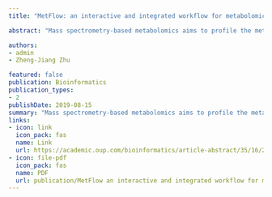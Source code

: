 ```yaml
---
title: "MetFlow: an interactive and integrated workflow for metabolomics data cleaning and differential metabolite discovery"

abstract: "Mass spectrometry-based metabolomics aims to profile the metabolic changes in biological systems and identify differential metabolites related to physiological phenotypes and aberrant activities. However, many confounding factors during data acquisition complicate metabolomics data, which is characterized by high dimensionality, uncertain degrees of missing and zero values, nonlinearity, unwanted variations and non-normality. Therefore, prior to differential metabolite discovery analysis, various types of data cleaning such as batch alignment, missing value imputation, data normalization and scaling are essentially required for data post-processing. Here, we developed an interactive web server, namely, MetFlow, to provide an integrated and comprehensive workflow for metabolomics data cleaning and differential metabolite discovery."

authors:
- admin
- Zheng-Jiang Zhu

featured: false
publication: Bioinformatics
publication_types:
- 2
publishDate: 2019-08-15
summary: "Mass spectrometry-based metabolomics aims to profile the metabolic changes in biological systems and identify differential metabolites related to physiological phenotypes and aberrant activities. However, many confounding factors during data acquisition complicate metabolomics data, which is characterized by high dimensionality, uncertain degrees of missing and zero values, nonlinearity, unwanted variations and non-normality. Therefore, prior to differential metabolite discovery analysis, various types of data cleaning such as batch alignment, missing value imputation, data normalization and scaling are essentially required for data post-processing. Here, we developed an interactive web server, namely, MetFlow, to provide an integrated and comprehensive workflow for metabolomics data cleaning and differential metabolite discovery."
links:
- icon: link
  icon_pack: fas
  name: Link
  url: https://academic.oup.com/bioinformatics/article-abstract/35/16/2870/5270667
- icon: file-pdf
  icon_pack: fas
  name: PDF
  url: publication/MetFlow an interactive and integrated workflow for metabolomics data cleaning and differential metabolite discovery.pdf
---
```

